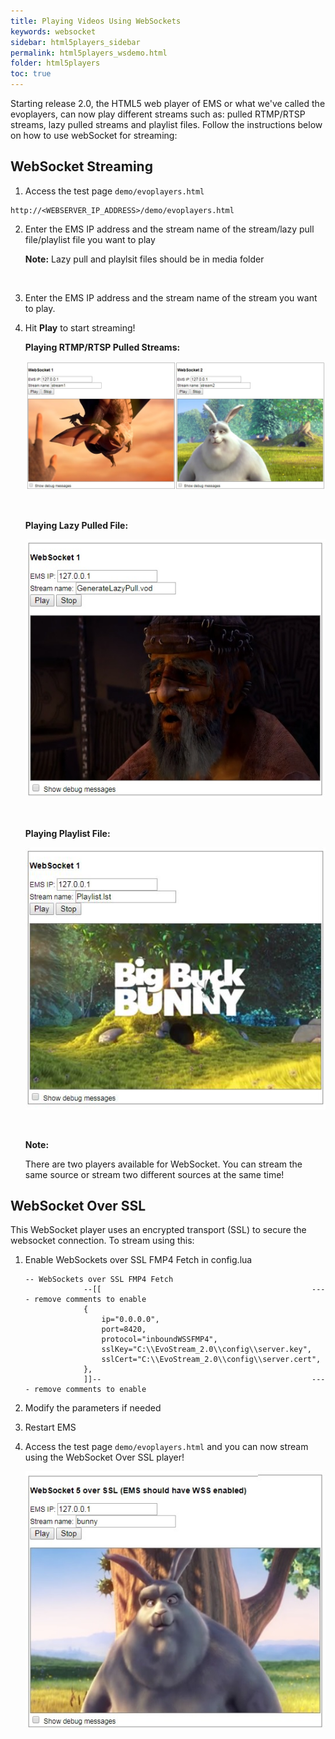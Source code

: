 ```yaml
---
title: Playing Videos Using WebSockets
keywords: websocket
sidebar: html5players_sidebar
permalink: html5players_wsdemo.html
folder: html5players
toc: true
---
```


Starting release 2.0, the HTML5 web player of EMS or what we've called the evoplayers, can now play different streams such as: pulled RTMP/RTSP streams, lazy pulled streams and playlist files. Follow the instructions below on how to use webSocket for streaming:



## WebSocket Streaming

1.  Access the test page `demo/evoplayers.html`

   ```
   http://<WEBSERVER_IP_ADDRESS>/demo/evoplayers.html
   ```

2. Enter the EMS IP address and the stream name of the stream/lazy pull file/playlist file you want to play

   **Note:** Lazy pull and playlsit files should be in media folder

   ​

3. Enter the EMS IP address and the stream name of the stream you want to play. 

4. Hit **Play** to start streaming!

   **Playing RTMP/RTSP Pulled Streams:**

   ![](images/html5/websocket.JPG)

   ​

   **Playing Lazy Pulled File:**

   ![](images/html5/play_ws_lazypull.jpg)

   ​

    **Playing Playlist File:**

   ![](images/html5/play_ws_playlist.jpg)

   ​

   **Note:**

   There are two players available for WebSocket. You can stream the same source or stream two different sources at the same time!




## WebSocket Over SSL

This WebSocket player uses an encrypted transport (SSL) to secure the websocket connection. To stream using this:

1. Enable WebSockets over SSL FMP4 Fetch in config.lua

   ```
   -- WebSockets over SSL FMP4 Fetch
   				--[[                                               ---- remove comments to enable
   				{
   					ip="0.0.0.0",
   					port=8420,
   					protocol="inboundWSSFMP4",
   					sslKey="C:\\EvoStream_2.0\\config\\server.key",
   					sslCert="C:\\EvoStream_2.0\\config\\server.cert",
   				},
   				]]--                                               ---- remove comments to enable
   ```

2. Modify the parameters if needed

3. Restart EMS

4. Access the test page `demo/evoplayers.html` and you can now stream using the WebSocket Over SSL player!

   ![](images/html5/play_wsssl.jpg)

